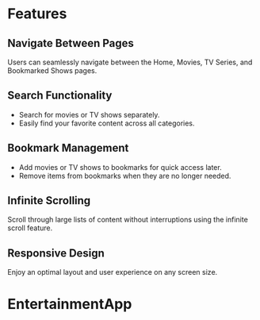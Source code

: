 # Features

## Navigate Between Pages

Users can seamlessly navigate between the Home, Movies, TV Series, and Bookmarked Shows pages.

## Search Functionality

- Search for movies or TV shows separately.
- Easily find your favorite content across all categories.

## Bookmark Management

- Add movies or TV shows to bookmarks for quick access later.
- Remove items from bookmarks when they are no longer needed.

## Infinite Scrolling

Scroll through large lists of content without interruptions using the infinite scroll feature.

## Responsive Design

Enjoy an optimal layout and user experience on any screen size.
# EntertainmentApp
